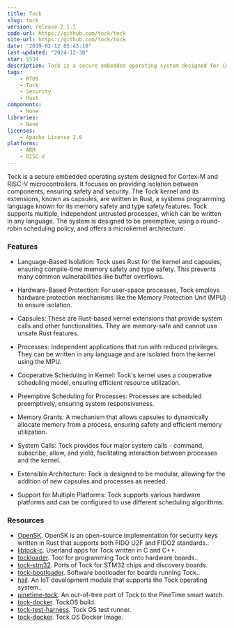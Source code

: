 ```yaml
---
title: Tock
slug: tock
version: release-2.1.1
code-url: https://github.com/tock/tock
site-url: https://github.com/tock/tock
date: "2019-02-12 05:45:10"
last-updated: "2024-12-30"
star: 5534
description: Tock is a secure embedded operating system designed for Cortex-M and RISC-V microcontrollers.
tags:
    - RTOS
    - Tock
    - Security
    - Rust
components:
    - None
libraries:
    - None
licenses:
    - Apache License 2.0
platforms:
    - ARM
    - RISC-V
---
```

Tock is a secure embedded operating system designed for Cortex-M and RISC-V microcontrollers. It focuses on providing isolation between components, ensuring safety and security. The Tock kernel and its extensions, known as capsules, are written in Rust, a systems programming language known for its memory safety and type safety features. Tock supports multiple, independent untrusted processes, which can be written in any language. The system is designed to be preemptive, using a round-robin scheduling policy, and offers a microkernel architecture.

<!--more-->

### Features

- Language-Based Isolation: Tock uses Rust for the kernel and capsules, ensuring compile-time memory safety and type safety. This prevents many common vulnerabilities like buffer overflows.

- Hardware-Based Protection: For user-space processes, Tock employs hardware protection mechanisms like the Memory Protection Unit (MPU) to ensure isolation.

- Capsules: These are Rust-based kernel extensions that provide system calls and other functionalities. They are memory-safe and cannot use unsafe Rust features.

- Processes: Independent applications that run with reduced privileges. They can be written in any language and are isolated from the kernel using the MPU.

- Cooperative Scheduling in Kernel: Tock's kernel uses a cooperative scheduling model, ensuring efficient resource utilization.

- Preemptive Scheduling for Processes: Processes are scheduled preemptively, ensuring system responsiveness.

- Memory Grants: A mechanism that allows capsules to dynamically allocate memory from a process, ensuring safety and efficient memory utilization.

- System Calls: Tock provides four major system calls - command, subscribe, allow, and yield, facilitating interaction between processes and the kernel.

- Extensible Architecture: Tock is designed to be modular, allowing for the addition of new capsules and processes as needed.

- Support for Multiple Platforms: Tock supports various hardware platforms and can be configured to use different scheduling algorithms.

### Resources
<!--github-projects-->
- [OpenSK](https://github.com/google/OpenSK). OpenSK is an open-source implementation for security keys written in Rust that supports both FIDO U2F and FIDO2 standards..
- [libtock-c](https://github.com/tock/libtock-c). Userland apps for Tock written in C and C++.
- [tockloader](https://github.com/tock/tockloader). Tool for programming Tock onto hardware boards..
- [tock-stm32](https://github.com/tock/tock-stm32). Ports of Tock for STM32 chips and discovery boards.
- [tock-bootloader](https://github.com/tock/tock-bootloader). Software bootloader for boards running Tock..
- [hail](https://github.com/lab11/hail). An IoT development module that supports the Tock operating system..
- [pinetime-tock](https://github.com/JayKickliter/pinetime-tock). An out-of-tree port of Tock to the PineTime smart watch.
- [tock-docker](https://github.com/jehoffmann/tock-docker). TockOS build.
- [tock-test-harness](https://github.com/goodoomoodoo/tock-test-harness). Tock OS test runner.
- [tock-docker](https://github.com/george-hopkins/tock-docker). Tock OS Docker Image.
